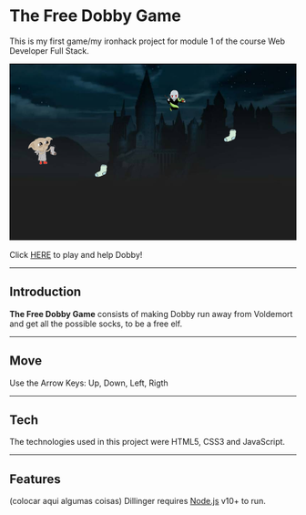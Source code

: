 # The Free Dobby Game

This is my first game/my ironhack project for module 1 of the course Web Developer Full Stack.

![Screen da Tela Inicial](https://github.com/Juliana-Madeira/game-project/blob/main/images/screen-inicial-dobby.png)


Click [HERE](https://juliana-madeira.github.io/game-project/) to play and help Dobby!

<hr />

## Introduction 

**The Free Dobby Game** consists of making Dobby run away from Voldemort and get all the possible socks, to be a free elf.

<hr />

## Move 

Use the Arrow Keys: Up, Down, Left, Rigth

<hr />

## Tech

The technologies used in this project were HTML5, CSS3 and JavaScript.

<hr />

## Features

(colocar aqui algumas coisas)
Dillinger requires [Node.js](https://nodejs.org/) v10+ to run.

